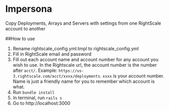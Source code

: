 Impersona
=========

Copy Deployments, Arrays and Servers with settings from one RightScale account to another

##How to use
1. Rename rightscale_config.yml.tmpl to rightscale_config.yml
2. Fill in RightScale email and password
3. Fill out each account name and account number for any account you wish to use.
In the Rightscale url, the account number is the number after `acct/`. Example: `https://us-3.rightscale.com/acct/xxxx/deployments`. `xxxx` is your account number. Name is just a friendly name for you to remember which account is what.
3. Run `bundle install`
4. In terminal, run `rails s`
5. Go to http://localhost:3000
